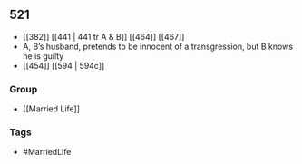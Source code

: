 ## 521
- [[382]] [[441 | 441 tr A &amp; B]] [[464]] [[467]] 
- A, B’s husband, pretends to be innocent of a transgression, but B knows he is guilty
- [[454]] [[594 | 594c]] 


### Group
- [[Married Life]]

### Tags
- #MarriedLife

